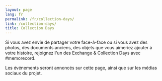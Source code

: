 ```yaml
---
layout: page
lang: fr
permalink: /fr/collection-days/
link: /collection-days/
title: Collection Days
---
```

Si vous avez envie de partager votre face-à-face ou si vous avez des photos, des documents anciens, des objets que vous aimeriez ajouter à votre histoire, rejoignez l'un des Exchange & Collection Days avec #memorecord.

Les événements seront annoncés sur cette page, ainsi que sur les médias sociaux du projet.


<!-- more -->

